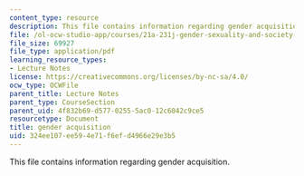 ```yaml
---
content_type: resource
description: This file contains information regarding gender acquisition.
file: /ol-ocw-studio-app/courses/21a-231j-gender-sexuality-and-society-spring-2006/324ee107ee594e71f6efd4966e29e3b5_MIT21A_213JS06_learning.pdf
file_size: 69927
file_type: application/pdf
learning_resource_types:
- Lecture Notes
license: https://creativecommons.org/licenses/by-nc-sa/4.0/
ocw_type: OCWFile
parent_title: Lecture Notes
parent_type: CourseSection
parent_uid: 4f832b69-d577-0255-5ac0-12c6042c9ce5
resourcetype: Document
title: gender acquisition
uid: 324ee107-ee59-4e71-f6ef-d4966e29e3b5
---
```

This file contains information regarding gender acquisition.